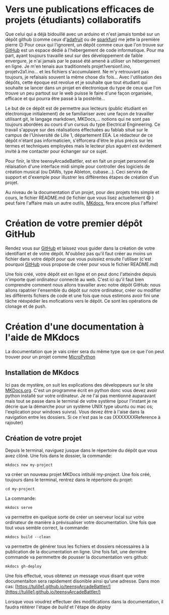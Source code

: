 # Vers une publications efficaces de projets (étudiants) collaboratifs
  Que celui qui a déjà bidouillé avec un arduino et  n'est jamais tombé sur un dépôt github (comme ceux d'[adafruit](https://github.com/adafruit) ou de [sparkfun](https://github.com/sparkfun)) me jette la première pierre :wink:
  Pour ceux qui l'ignorent, un dépôt comme ceux que l'on trouve sur [GitHub](https://github.com/sparkfun) est un espace dédié à l'hébergement de code informatique. Pour ma part, ayant toujours travaillé seul sur des développement de faible envergure, je n'ai jamais par le passé été amené à utiliser un hébergement en ligne. Je m'en tenais aux traditionnels projet1version1.ino, projetv2a1.ino... et les fichiers s'accumulaient. Ne m'y retrouvant pas toujours, je refaisais souvent la même chose dix fois... Avec l'utilisation des dépôts, cette époque est revolue et je souhaite que tout étudiant qui souhaite se lancer dans un projet en électronique du type de ceux que l'on trouve un peu partout sur le web puisse le faire d'une façon organisée, efficace et qui pourra être passé à la postérité...

  Le but de ce dépôt est de permettre aux lecteurs (public étudiant en électronique initialement) de se familiariser avec une façon de travailler utilisant git, le langage markdown, MKDocs,... notions qui ne sont pas toujours abordées au cours d'un cursus du type Electrical Engineering. Ce travail s'appuye sur des réalisations éffectuées au fablab situé sur le campus de l'Université de Lille 1, département EEA.
  Le rédacteur de ce dépôt n'étant pas informaticien, s'éfforcera d'être le plus précis sur les termes et techniques employées mais le lecteur plus aguérri est évidement invité à me contacter pour échanger sur ce sujet.

  Pour finir, le titre teensyArcadeBattler, est en fait un projet personnel de rélaisation d'une interface midi simple pour controller des logiciels de création musical (ou DAWs, type Ableton, cubase...). Ceci servira de support et d'exemple pour illustrer les différentes étapes de création d'un projet.

  Au niveau de la documentation d'un projet, pour des projets très simple et cours, le fichier README.md (le fichier que vous lisez actuellement :smile: ) peut faire l'affaire mais un autre outils, [MKdocs](http://www.mkdocs.org/), fera encore plus l'affaire!

# Création de votre premier dépôt GitHub
Rendez vous sur [GitHub](http://github.com) et laissez vous guider dans la création de votre identifiant et de votre dépôt. N'oubliez pas qu'il faut créer au moins un fichier dans votre dépôt pour que vous puissiez ensuite l'utiliser (c'est pourquoi [GitHub](http://github.com) vous propose de créer pour vous le fichier README.md)

Une fois créé, votre dépôt est en ligne et on peut donc l'atteindre depuis n'importe quel ordinateur connecté au web. C'est ici qu'il faut bien comprendre comment nous allons travailler avec notre dépôt GitHub: nous allons rapatrier l'ensemble du dépôt sur notre ordinateur, créer ou modifier les différents fichiers de code et une fois que nous estimons avoir fini une tâche rééxpédier les mofications vers le dépôt. Ce sont les opérations de clonage et de push.


# Création d'une documentation à l'aide de MKdocs

La documentation que je vais créer sera du même type que ce que l'on peut trouver pour un projet comme [MicroPython](http://docs.micropython.org/en/latest/esp8266/)

## Installation de MKdocs

Ici pas de mystère, on suit les explications des développeurs sur le site [MKDocs.org](http://www.mkdocs.org/#installation). C'est un programme écrit en python donc vous devez avoir python installé sur votre ordinateur.
Je ne l'ai pas mentionné auparavant mais tout se passe dans le terminal de votre système (pour l'instant je ne décrie que la démarche pour un système UNIX type ubuntu ou mac os; l'explication pour windows suivra). Vous devez être à l'aise dans la navigation entre les dossiers. Si ce n'est pas le cas (XXXXXXXReference à rajouter)

## Création de votre projet
Depuis le terminal, naviguez jusque dans le répertoire du dépôt que vous avez clôné. Une fois dans le dossier, la commande:

    mkdocs new my-project
va créer un nouveau projet MKDocs intitulé my-project.
Une fois créé, toujours dans le terminal, rentrez dans le répertoire du projet:

    cd my-project

La commande:

    mkdocs serve

va permettre en quelque sorte de créer un seerveur local sur votre ordinateur de manière à prévisualiser votre documentation.
Une fois que tout vous semble correct, la commande:

    mkdocs build --clean

va permettre de générer tous les fichiers et dossiers nécessaires à la publication de la documentation en ligne. Une fois fait, une dernière commande va permmettre de pousser la documentation vers github:

    mkdocs gh-deploy

Une fois effectué, vous obtenez un message vous disant que votre documentaiton sera rapidement disonible ainsi qu'une adresse. Dans mon cas: [https://tulille1.github.io/teensyArcadeBattler/](https://tulille1.github.io/teensyArcadeBattler/)

Lorsque vous voudrez effectuer des modifications dans la documentation, il faudra réitérer l'étape de *build* et l'étape de *deploy*
